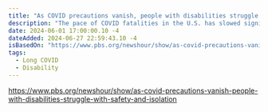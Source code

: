 ```yaml
---
title: "As COVID precautions vanish, people with disabilities struggle with safety and isolation"
description: "The pace of COVID fatalities in the U.S. has slowed significantly, with the nation’s death toll standing at more than 1 million people. With precautions like mandatory masking no longer in place, it can seem as if worries about the virus are gone as well. But for many people with disabilities, the threat is still very real. We hear from people in the disability community about their concerns."
date: 2024-06-01 17:00:00.10 -4
dateAdded: 2024-06-27 22:59:43.10 -4
isBasedOn: "https://www.pbs.org/newshour/show/as-covid-precautions-vanish-people-with-disabilities-struggle-with-safety-and-isolation"
tags:
  - Long COVID
  - Disability
---
```


https://www.pbs.org/newshour/show/as-covid-precautions-vanish-people-with-disabilities-struggle-with-safety-and-isolation

